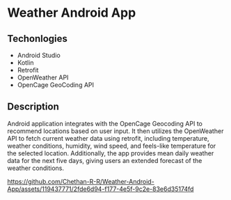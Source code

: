 # Weather Android App

## Techonlogies

* Android Studio
* Kotlin
* Retrofit
* OpenWeather API
* OpenCage GeoCoding API

## Description

Android application integrates with the OpenCage Geocoding API to recommend locations based on user input. It then utilizes the OpenWeather API to fetch current weather data using retrofit, including temperature, weather conditions, humidity, wind speed, and feels-like temperature for the selected location. Additionally, the app provides mean daily weather data for the next five days, giving users an extended forecast of the weather conditions.



https://github.com/Chethan-R-R/Weather-Android-App/assets/119437771/2fde6d94-f177-4e5f-9c2e-83e6d35174fd


